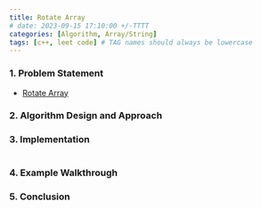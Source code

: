 ```yaml
---
title: Rotate Array
# date: 2023-09-15 17:10:00 +/-TTTT
categories: [Algorithm, Array/String]
tags: [c++, leet code] # TAG names should always be lowercase
---
```


### 1. Problem Statement

- [Rotate Array](https://leetcode.com/problems/rotate-array/description/?envType=study-plan-v2&envId=top-interview-150)

### 2. Algorithm Design and Approach


### 3. Implementation

```cpp

```

### 4. Example Walkthrough


### 5. Conclusion


